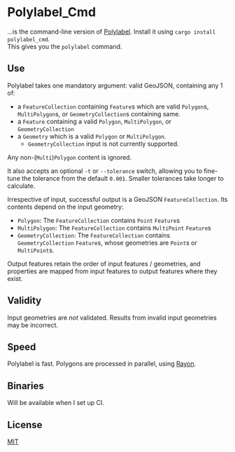 # Polylabel_Cmd
…is the command-line version of [Polylabel](https://github.com/urschrei/polylabel-rs). Install it using `cargo install polylabel_cmd`.  
This gives you the `polylabel` command.

## Use
Polylabel takes one mandatory argument: valid GeoJSON, containing any 1 of:

- a `FeatureCollection` containing `Feature`s which are valid `Polygon`s, `MultiPolygon`s, or `GeometryCollection`s containing same.
- a `Feature` containing a valid `Polygon`, `MultiPolygon`, or `GeometryCollection`
- a `Geometry` which is a valid `Polygon` or `MultiPolygon`.
    - `GeometryCollection` input is not currently supported.

Any non-(`Multi`)`Polygon` content is ignored.  

It also accepts an optional `-t` or `--tolerance` switch, allowing you to fine-tune the tolerance from the default `0.001`. Smaller tolerances take longer to calculate.   

Irrespective of input, successful output is a GeoJSON `FeatureCollection`. Its contents depend on the input geometry:
- `Polygon`: The `FeatureCollection` contains `Point` `Feature`s
- `MultiPolygon`: The `FeatureCollection` contains `MultiPoint` `Feature`s
- `GeometryCollection`: The `FeatureCollection` contains `GeometryCollection` `Feature`s, whose geometries are `Point`s or `MultiPoint`s.

Output features retain the order of input features / geometries, and properties are mapped from input features to output features where they exist.

## Validity
Input geometries are *not* validated. Results from invalid input geometries may be incorrect.

## Speed
Polylabel is fast. Polygons are processed in parallel, using [Rayon](https://github.com/rayon-rs/rayon).

## Binaries
Will be available when I set up CI.

## License
[MIT](license.txt)
